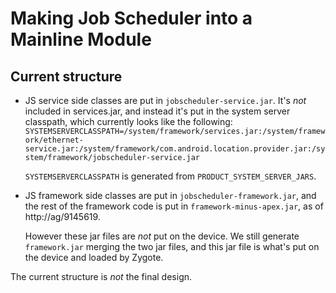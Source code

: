# Making Job Scheduler into a Mainline Module

## Current structure

- JS service side classes are put in `jobscheduler-service.jar`.
It's *not* included in services.jar, and instead it's put in the system server classpath,
which currently looks like the following:
`SYSTEMSERVERCLASSPATH=/system/framework/services.jar:/system/framework/ethernet-service.jar:/system/framework/com.android.location.provider.jar:/system/framework/jobscheduler-service.jar`

  `SYSTEMSERVERCLASSPATH` is generated from `PRODUCT_SYSTEM_SERVER_JARS`.

- JS framework side classes are put in `jobscheduler-framework.jar`,
and the rest of the framework code is put in `framework-minus-apex.jar`,
as of http://ag/9145619.

  However these jar files are *not* put on the device. We still generate
  `framework.jar` merging the two jar files, and this jar file is what's
  put on the device and loaded by Zygote.

The current structure is *not* the final design.
